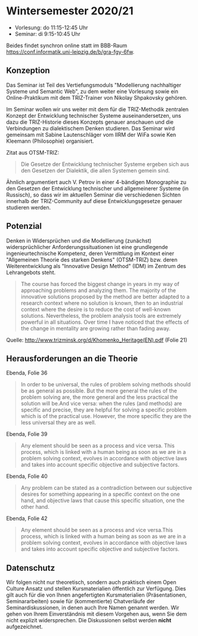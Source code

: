 # Wintersemester 2020/21

* Vorlesung: do 11:15-12:45 Uhr
* Seminar: di 9:15-10:45 Uhr

Beides findet synchron online statt im BBB-Raum
<https://conf.informatik.uni-leipzig.de/b/gra-fgy-6fw>.

## Konzeption

Das Seminar ist Teil des Vertiefungsmoduls "Modellierung nachhaltiger Systeme
und Semantic Web", zu dem weiter eine Vorlesung sowie ein Online-Praktikum mit
dem TRIZ-Trainer von Nikolay Shpakovsky gehören.

Im Seminar wollen wir uns weiter mit dem für die TRIZ-Methodik zentralen
Konzept der Entwicklung technischer Systeme auseinandersetzen, uns dazu die
TRIZ-Historie dieses Konzepts genauer anschauen und die Verbindungen zu
dialektischem Denken studieren.  Das Seminar wird gemeinsam mit Sabine
Lautenschläger vom IIRM der WiFa sowie Ken Kleemann (Philosophie) organisiert.

Zitat aus OTSM-TRIZ:
> Die Gesetze der Entwicklung technischer Systeme ergeben sich aus den
> Gesetzen der Dialektik, die allen Systemen gemein sind.

Ähnlich argumentiert auch V. Petrov in einer 4-bändigen Monographie zu den
Gesetzen der Entwicklung technischer und allgemeinerer Systeme (in Russisch),
so dass wir im aktuellen Seminar die verschiedenen Sichten innerhalb der
TRIZ-Community auf diese Entwicklungsgesetze genauer studieren werden.

## Potenzial 

Denken in Widersprüchen und die Modellierung (zunächst) widersprüchlicher
Anforderungssituationen ist eine grundlegende ingenieurtechnische Kompetenz,
deren Vermittlung im Kontext einer "Allgemeinen Theorie des starken Denkens"
(OTSM-TRIZ) bzw. deren Weiterentwicklung als "Innovative Design Method" (IDM)
im Zentrum des Lehrangebots steht.

> The course has forced the biggest change in years in my way of approaching
> problems and analyzing them. The majority of the innovative solutions
> proposed by the method are better adapted to a research context where no
> solution is known, then to an industrial context where the desire is to
> reduce the cost of well-known solutions. Nevertheless, the problem analysis
> tools are extremely powerful in all situations. Over time I have noticed
> that the effects of the change in mentality are growing rather than fading
> away.

Quelle: <http://www.trizminsk.org/d/Khomenko_Heritage(EN).pdf> (Folie 21)

## Herausforderungen an die Theorie

Ebenda, Folie 36
> In order to be universal, the rules of problem solving methods should be as
> general as possible. But the more general the rules of the problem solving
> are, the more general and the less practical the solution will be.And vice
> versa: when the rules (and methods) are specific and precise, they are
> helpful for solving a specific problem which is of the practical use.
> However, the more specific they are the less universal they are as well.

Ebenda, Folie 39
> Any element should be seen as a process and vice versa. This process, which
> is linked with a human being as soon as we are in a problem solving context,
> evolves in accordance with objective laws and takes into account specific
> objective and subjective factors.

Ebenda, Folie 40
> Any problem can be stated as a contradiction between our subjective desires
> for something appearing in a specific context on the one hand, and objective
> laws that cause this specific situation, one the other hand.

Ebenda, Folie 42
> Any element should be seen as a process and vice versa.This process, which
> is linked with a human being as soon as we are in a problem solving context,
> evolves in accordance with objective laws and takes into account specific
> objective and subjective factors.

## Datenschutz

Wir folgen nicht nur theoretisch, sondern auch praktisch einem Open Culture
Ansatz und stellen Kursmaterialien öffentlich zur Verfügung.  Dies gilt auch
für die von Ihnen angefertigten Kursmaterialien (Präsentationen,
Seminararbeiten) sowie für (kommentierte) Chatverläufe der
Seminardiskussionen, in denen auch Ihre Namen genannt werden.  Wir gehen von
Ihrem Einverständnis mit diesem Vorgehen aus, wenn Sie dem nicht explizit
widersprechen.  Die Diskussionen selbst werden __nicht__ aufgezeichnet.